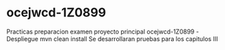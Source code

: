 # ocejwcd-1Z0899
Practicas preparacion examen proyecto principal ocejwcd-1Z0899
-Despliegue
mvn clean install
Se desarrollaran pruebas para los capitulos III



